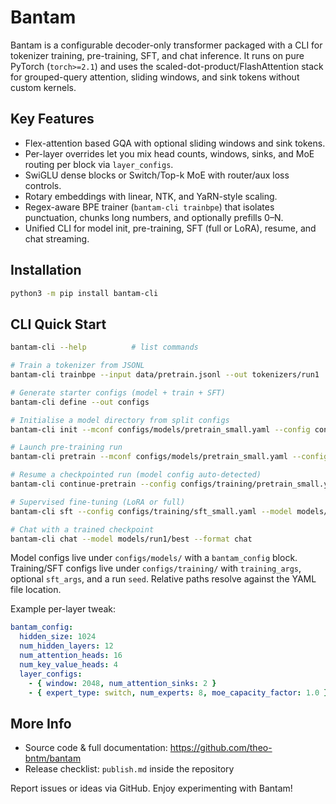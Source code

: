 # Bantam

Bantam is a configurable decoder-only transformer packaged with a CLI for tokenizer training, pre-training, SFT, and chat inference. It runs on pure PyTorch (`torch>=2.1`) and uses the scaled-dot-product/FlashAttention stack for grouped-query attention, sliding windows, and sink tokens without custom kernels.

## Key Features
- Flex-attention based GQA with optional sliding windows and sink tokens.
- Per-layer overrides let you mix head counts, windows, sinks, and MoE routing per block via `layer_configs`.
- SwiGLU dense blocks or Switch/Top-k MoE with router/aux loss controls.
- Rotary embeddings with linear, NTK, and YaRN-style scaling.
- Regex-aware BPE trainer (`bantam-cli trainbpe`) that isolates punctuation, chunks long numbers, and optionally prefills 0–N.
- Unified CLI for model init, pre-training, SFT (full or LoRA), resume, and chat streaming.

## Installation

```bash
python3 -m pip install bantam-cli
```

## CLI Quick Start

```bash
bantam-cli --help          # list commands

# Train a tokenizer from JSONL
bantam-cli trainbpe --input data/pretrain.jsonl --out tokenizers/run1

# Generate starter configs (model + train + SFT)
bantam-cli define --out configs

# Initialise a model directory from split configs
bantam-cli init --mconf configs/models/pretrain_small.yaml --config configs/training/pretrain_small.yaml --out models/bantam-init

# Launch pre-training run
bantam-cli pretrain --mconf configs/models/pretrain_small.yaml --config configs/training/pretrain_small.yaml

# Resume a checkpointed run (model config auto-detected)
bantam-cli continue-pretrain --config configs/training/pretrain_small.yaml --model models/run1/checkpoints/step_20000

# Supervised fine-tuning (LoRA or full)
bantam-cli sft --config configs/training/sft_small.yaml --model models/bantam-init

# Chat with a trained checkpoint
bantam-cli chat --model models/run1/best --format chat
```

Model configs live under `configs/models/` with a `bantam_config` block. Training/SFT configs live under `configs/training/` with `training_args`, optional `sft_args`, and a run `seed`. Relative paths resolve against the YAML file location.

Example per-layer tweak:

```yaml
bantam_config:
  hidden_size: 1024
  num_hidden_layers: 12
  num_attention_heads: 16
  num_key_value_heads: 4
  layer_configs:
    - { window: 2048, num_attention_sinks: 2 }
    - { expert_type: switch, num_experts: 8, moe_capacity_factor: 1.0 }
```

## More Info

- Source code & full documentation: https://github.com/theo-bntm/bantam
- Release checklist: `publish.md` inside the repository

Report issues or ideas via GitHub. Enjoy experimenting with Bantam!
